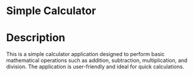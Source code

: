 # Simple Calculator
# Description
This is a simple calculator application designed to perform basic mathematical operations such as addition, subtraction, multiplication, and division. 
The application is user-friendly and ideal for quick calculations.
